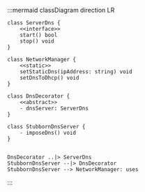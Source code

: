 :::mermaid
classDiagram
direction LR

    class ServerDns {
        <<interface>>
        start() bool
        stop() void
    }

    class NetworkManager {
        <<static>>
        setStaticDns(ipAddress: string) void
        setDnsToDhcp() void
    }

    class DnsDecorator {
        <<abstract>>
        - dnsServer: ServerDns
    }

    class StubbornDnsServer {
        - imposeDns() void
    }


    DnsDecorator ..|> ServerDns
    StubbornDnsServer --|> DnsDecorator
    StubbornDnsServer --> NetworkManager: uses
:::